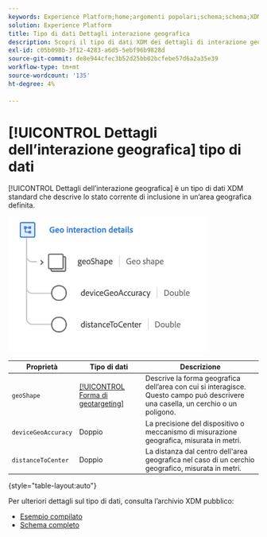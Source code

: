 ```yaml
---
keywords: Experience Platform;home;argomenti popolari;schema;schema;XDM;campi;schemi;schemi;beacon;dettagli interazione;datatype;data-type;data type;data type;
solution: Experience Platform
title: Tipo di dati Dettagli interazione geografica
description: Scopri il tipo di dati XDM dei dettagli di interazione geografica.
exl-id: c05b098b-3f12-4283-a6d5-5ebf96b9828d
source-git-commit: de8e944cfec3b52d25bb02bcfebe57d6a2a35e39
workflow-type: tm+mt
source-wordcount: '135'
ht-degree: 4%

---
```


# [!UICONTROL Dettagli dell’interazione geografica] tipo di dati

[!UICONTROL Dettagli dell’interazione geografica] è un tipo di dati XDM standard che descrive lo stato corrente di inclusione in un’area geografica definita.

<img src="../images/data-types/geo-interaction-details.png" width="400" /><br />

| Proprietà | Tipo di dati | Descrizione |
| --- | --- | --- |
| `geoShape` | [[!UICONTROL Forma di geotargeting]](./geo-shape.md) | Descrive la forma geografica dell’area con cui si interagisce. Questo campo può descrivere una casella, un cerchio o un poligono. |
| `deviceGeoAccuracy` | Doppio | La precisione del dispositivo o meccanismo di misurazione geografica, misurata in metri. |
| `distanceToCenter` | Doppio | La distanza dal centro dell&#39;area geografica nel caso di un cerchio geografico, misurata in metri. |

{style="table-layout:auto"}

Per ulteriori dettagli sul tipo di dati, consulta l’archivio XDM pubblico:

* [Esempio compilato](https://github.com/adobe/xdm/blob/master/components/datatypes/geo-interaction-details.example.1.json)
* [Schema completo](https://github.com/adobe/xdm/blob/master/components/datatypes/geo-interaction-details.schema.json)
